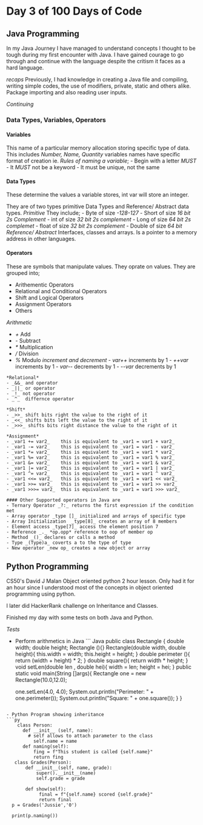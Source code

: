 # Day 3 of 100 Days of Code

## Java Programming
In my Java Journey I have managed to understand concepts I thought to be tough during my first encounter with Java. I have gained courage to go through and continue with the language despite the critism it faces as a hard language. 

*recaps*
Previously, I had knowledge in creating a Java file and compiling, writing simple codes, the use of modifiers, private, static and others alike. Package importing and also reading user inputs. 

*Continuing*

### Data Types, Variables, Operators

#### Variables 
This name of a particular memory allocation storing specific type of data. This includes _Number, Name, Quantity_ variables names have specific format of creation ie. *Rules of naming a variable*;
        - Begin with a letter *MUST*
        - It *MUST* not be a keyword 
        - It must be unique,  not the same 

#### Data Types
These determine the values a variable stores, int var will store an integer.

They are of two types primitive Data Types and Reference/ Abstract data types.
 *Primitive*
 They include;
        - Byte of size _-128-127_
        - Short of size _16 bit 2s Complement_
        - int of size _32 bit 2s complement_
        - Long of size _64 bit 2s complemet_
        - float of size _32 bit 2s complement_
        - Double of size _64 bit_
 *Reference/ Abstract*
  Interfaces, classes and arrays. Is a pointer to a memory address in other languages.

#### Operators 
These are symbols that manipulate values. They oprate on values.
They are grouped into;
   - Arithementic Operators
   - Relational and Conditional Operators
   - Shift and Logical Operators 
   - Assignment Operators
   - Others 

   *Arithmetic*
   - _+_ Add 
   - _-_ Subtract 
   - _*_ Multiplication 
   - _/_ Division 
   - _%_ Modulo
        *increment and decrement*
         - _var++_ increments by 1
         - _++var_ increments by 1
         - _var--_ decrements by 1
         - _--var_ decrements by 1
    
    *Relational*
    - _&&_ and operator 
    - _||_ or operator 
    - _!_ not operator 
    - _^_  differnce operator 

    *Shift*
    - _>>_ shift bits right the value to the right of it 
    - _<<_ shifts bits left the value to the right of it 
    - _>>>_ shifts bits right distance the value to the right of it 

    *Assignment*
    - _var1 += var2_    this is equivalent to _var1 = var1 + var2_
    - _var1 -= var2_    this is equivalent to _var1 = var1 - var2_
    - _var1 *= var2_    this is equivalent to _var1 = var1 * var2_
    - _var1 %= var2_    this is equivalent to _var1 = var1 % var2_
    - _var1 &= var2_    this is equivalent to _var1 = var1 & var2_
    - _var1 |= var2_    this is equivalent to _var1 = var1 | var2_
    - _var1 ^= var2_    this is equivalent to _var1 = var1 ^ var2_
    - _var1 <<= var2_   this is equivalent to _var1 = var1 << var2_ 
    - _var1 >>= var2_   this is equivalent to _var1 = var1 >> var2_
    - _var1 >>>= var2_  this is equivalent to _var1 = var1 >>> var2_

    #### Other Supported operators in Java are
    - Ternary Operator _?:_ returns the first expression if the condition met
    - Array operator _type []_ initialized and arrays of specific type 
    - Array Initialization  _type[8]_ creates an array of 8 members 
    - Element access _type[7]_ access the element position 7
    - Reference _._ *op.opp* reference to oop of member op 
    - Method _()_ declares or calls a method
    - Type _(Type)a_ coverts a to the type of type 
    - New operator _new op_ creates a new object or array 

## Python Programming
CS50's David J Malan Object oriented python 2 hour lesson. Only had it for an hour since I understood most of the concepts in object oriented programming using python.
 
I later did HackerRank challenge on Inheritance and Classes. 

Finished my day with some tests on both Java and Python.

   *Tests*

   - Perform arithmetics in Java
    ``` Java
   public class Rectangle {
    double width;
    double height;
    Rectangle (){}
    Rectangle(double width, double height){
        this.width = width;
        this.height = height;
    }
    double perimeter (){
        return (width + height) * 2;
    }
    double square(){
        return width * height;
    }
    void setLen(double len , double hei){
        width = len;
        height = hei;
    }
    public static void main(String []args){
        Rectangle one = new Rectangle(10.0,12.0);

        one.setLen(4.0, 4.0);
        System.out.println("Perimeter: " + one.perimeter());
        System.out.println("Square: " + one.square());
    }
}
``` 

- Python Program showing inheritance
```py
    class Person:
      def __init__ (self, name):
        # self allows to attach parameter to the class
          self.name = name
      def naming(self):
          fing = f"This student is called {self.name}"
          return fing 
   class Grades(Person):
       def __init__(self, name, grade):
           super().__init__(name)
           self.grade = grade
        
       def show(self):
            final = f"{self.name} scored {self.grade}"
            return final
  p = Grades('Jussie','0')
 
  print(p.naming())
```